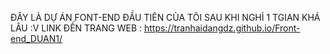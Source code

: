 ĐÂY LÀ DỰ ÁN FONT-END ĐẦU TIÊN CỦA TÔI SAU KHI NGHỈ 1 TGIAN KHÁ LÂU :V
LINK ĐẾN TRANG WEB : https://tranhaidangdz.github.io/Front-end_DUAN1/

